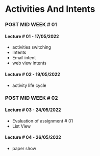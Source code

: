 # Activities And Intents

### POST MID WEEK # 01

#### Lecture # 01 - 17/05/2022
* activities switching
* Intents
* Email intent
* web view intents

#### Lecture # 02 - 19/05/2022
* activity life cycle

### POST MID WEEK # 02

#### Lecture # 03 - 24/05/2022
* Evaluation of assignment # 01 
* List View

#### Lecture # 04 - 26/05/2022
* paper show
